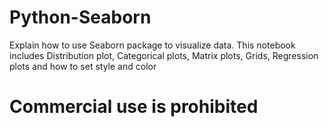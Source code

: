 # Python-Seaborn
Explain how to use Seaborn package to visualize data.
This notebook includes Distribution plot, Categorical plots, Matrix plots, Grids, Regression plots and how to set style and color
# Commercial use is prohibited
